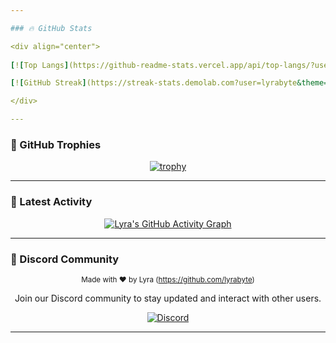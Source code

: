 ```yaml
---

### 🔥 GitHub Stats

<div align="center">
  
[![Top Langs](https://github-readme-stats.vercel.app/api/top-langs/?username=lyrabyte&layout=compact&theme=dark)](https://github.com/lyrabyte)

[![GitHub Streak](https://streak-stats.demolab.com?user=lyrabyte&theme=dark&hide_border=true)](https://git.io/streak-stats)  

</div>

---
```


### 🌟 GitHub Trophies

<div align="center">

[![trophy](https://github-profile-trophy.vercel.app/?username=lyrabyte&theme=darkhub&no-bg=true&no-frame=true)](https://github.com/lyrabyte)

</div>

---

### 🚀 Latest Activity

<div align="center">
  
[![Lyra's GitHub Activity Graph](https://github-readme-activity-graph.vercel.app/graph?username=lyrabyte&theme=react-dark)](https://github.com/lyrabyte)
</div>

---

### 💬 Discord Community

<div align="center">
  
  <sub>Made with ❤︎ by Lyra (https://github.com/lyrabyte)</sub>
  
  Join our Discord community to stay updated and interact with other users.

[![Discord](https://img.shields.io/badge/Join%20Us%20on-Discord-7289DA.svg?logo=discord&logoColor=white)](https://discord.gg/TBkjPn6mHg)

</div>

---
